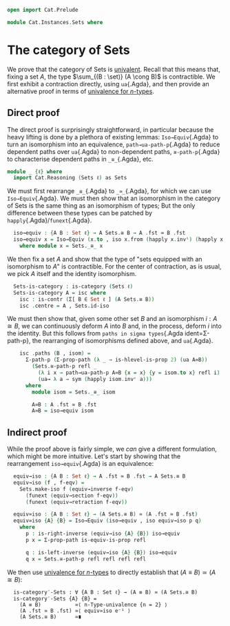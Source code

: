 ```agda
open import Cat.Prelude

module Cat.Instances.Sets where
```

# The category of Sets

We prove that the category of Sets is [univalent]. Recall that this
means that, fixing a set $A$, the type $\sum_{(B : \set)} (A \cong B)$
is contractible. We first exhibit a contraction directly, using
`ua`{.Agda}, and then provide an alternative proof in terms of
[univalence for $n$-types].

[univalent]: Cat.Univalent.html
[univalence for $n$-types]: 1Lab.HLevel.Universe.html

## Direct proof

The direct proof is surprisingly straightforward, in particular because
the heavy lifting is done by a plethora of existing lemmas:
`Iso→Equiv`{.Agda} to turn an isomorphism into an equivalence,
`path→ua-path-p`{.Agda} to reduce dependent paths over `ua`{.Agda} to
non-dependent paths, `≅-path-p`{.Agda} to characterise dependent paths in
`_≅_`{.Agda}, etc.

```agda
module _ {ℓ} where
  import Cat.Reasoning (Sets ℓ) as Sets
```

We must first rearrange `_≅_`{.Agda} to `_≃_`{.Agda}, for which we can
use `Iso→Equiv`{.Agda}. We must then show that an isomorphism in the
category of Sets is the same thing as an isomorphism of types; But the
only difference between these types can be patched by
`happly`{.Agda}/`funext`{.Agda}.

```agda
  iso→equiv : {A B : Set ℓ} → A Sets.≅ B → A .fst ≃ B .fst
  iso→equiv x = Iso→Equiv (x.to , iso x.from (happly x.invˡ) (happly x.invʳ))
    where module x = Sets._≅_ x
```

We then fix a set $A$ and show that the type of "sets equipped with an
isomorphism to $A$" is contractible. For the center of contraction, as
is usual, we pick $A$ itself and the identity isomorphism.

```agda
  Sets-is-category : is-category (Sets ℓ)
  Sets-is-category A = isc where
    isc : is-contr (Σ[ B ∈ Set ℓ ] (A Sets.≅ B))
    isc .centre = A , Sets.id-iso
```

We must then show that, given some other set $B$ and an isomorphism $i :
A \cong B$, we can continuously deform $A$ into $B$ and, in the process,
deform $i$ into the identity. But this follows from `paths in sigma
types`{.Agda ident=Σ-path-p}, the rearranging of isomorphisms defined
above, and `ua`{.Agda}.

```agda
    isc .paths (B , isom) = 
      Σ-path-p (Σ-prop-path (λ _ → is-hlevel-is-prop 2) (ua A≃B))
        (Sets.≅-path-p refl _ 
          (λ i x → path→ua-path-p A≃B {x = x} {y = isom.to x} refl i) 
          (ua→ λ a → sym (happly isom.invʳ a)))
      where
        module isom = Sets._≅_ isom

        A≃B : A .fst ≃ B .fst
        A≃B = iso→equiv isom
```

## Indirect proof

While the proof above is fairly simple, we _can_ give a different
formulation, which might be more intuitive. Let's start by showing that
the rearrangement `iso→equiv`{.Agda} is an equivalence:

```agda
  equiv→iso : {A B : Set ℓ} → A .fst ≃ B .fst → A Sets.≅ B
  equiv→iso (f , f-eqv) = 
    Sets.make-iso f (equiv→inverse f-eqv) 
      (funext (equiv→section f-eqv)) 
      (funext (equiv→retraction f-eqv))

  equiv≃iso : {A B : Set ℓ} → (A Sets.≅ B) ≃ (A .fst ≃ B .fst)
  equiv≃iso {A} {B} = Iso→Equiv (iso→equiv , iso equiv→iso p q)
    where
      p : is-right-inverse (equiv→iso {A} {B}) iso→equiv
      p x = Σ-prop-path is-equiv-is-prop refl

      q : is-left-inverse (equiv→iso {A} {B}) iso→equiv
      q x = Sets.≅-path-p refl refl refl refl
```

We then use [univalence for $n$-types] to directly establish that $(A
\equiv B) \simeq (A \cong B)$:

```
  is-category′-Sets : ∀ {A B : Set ℓ} → (A ≡ B) ≃ (A Sets.≅ B)
  is-category′-Sets {A} {B} = 
    (A ≡ B)           ≃⟨ n-Type-univalence {n = 2} ⟩
    (A .fst ≃ B .fst) ≃⟨ equiv≃iso e⁻¹ ⟩
    (A Sets.≅ B)      ≃∎
```
